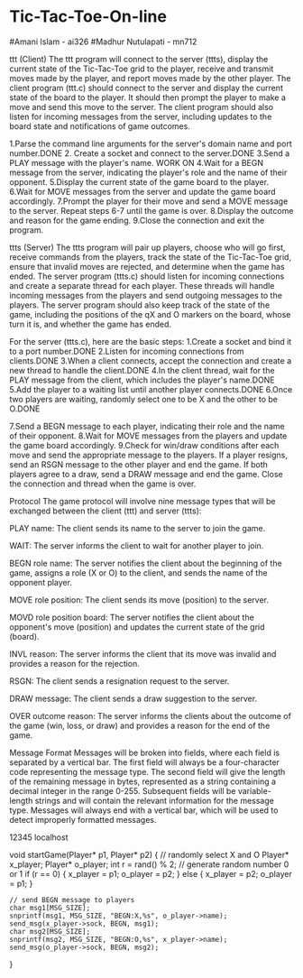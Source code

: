 # Tic-Tac-Toe-On-line
#Amani Islam - ai326
#Madhur Nutulapati - mn712


ttt (Client)
The ttt program will connect to the server (ttts), display the current state of the Tic-Tac-Toe grid to the player, receive and transmit moves made by the player, and report moves made by the other player.
The client program (ttt.c) should connect to the server and display the current state of the board to the player. It should then prompt the player to make a move and send this move to the server. The client program should also listen for incoming messages from the server, including updates to the board state and notifications of game outcomes.


1.Parse the command line arguments for the server's domain name and port number.DONE 
2. Create a socket and connect to the server.DONE 
3.Send a PLAY message with the player's name. WORK ON
4.Wait for a BEGN message from the server, indicating the player's role and the name of their opponent.
5.Display the current state of the game board to the player.
6.Wait for MOVE messages from the server and update the game board accordingly.
7.Prompt the player for their move and send a MOVE message to the server.
Repeat steps 6-7 until the game is over.
8.Display the outcome and reason for the game ending.
9.Close the connection and exit the program.



ttts (Server)
The ttts program will pair up players, choose who will go first, receive commands from the players, track the state of the Tic-Tac-Toe grid, ensure that invalid moves are rejected, and determine when the game has ended.
The server program (ttts.c) should listen for incoming connections and create a separate thread for each player. These threads will handle incoming messages from the players and send outgoing messages to the players. The server program should also keep track of the state of the game, including the positions of the qX and O markers on the board, whose turn it is, and whether the game has ended.



For the server (ttts.c), here are the basic steps:
1.Create a socket and bind it to a port number.DONE
2.Listen for incoming connections from clients.DONE
3.When a client connects, accept the connection and create a new thread to handle the client.DONE
4.In the client thread, wait for the PLAY message from the client, which includes the player's name.DONE
5.Add the player to a waiting list until another player connects.DONE
6.Once two players are waiting, randomly select one to be X and the other to be O.DONE


7.Send a BEGN message to each player, indicating their role and the name of their opponent. 
8.Wait for MOVE messages from the players and update the game board accordingly.
9.Check for win/draw conditions after each move and send the appropriate message to the players.
If a player resigns, send an RSGN message to the other player and end the game.
If both players agree to a draw, send a DRAW message and end the game.
Close the connection and thread when the game is over.









Protocol
The game protocol will involve nine message types that will be exchanged between the client (ttt) and server (ttts):

PLAY name: The client sends its name to the server to join the game.

WAIT: The server informs the client to wait for another player to join.

BEGN role name: The server notifies the client about the beginning of the game, assigns a role (X or O) to the client, and sends the name of the opponent player.

MOVE role position: The client sends its move (position) to the server.

MOVD role position board: The server notifies the client about the opponent's move (position) and updates the current state of the grid (board).

INVL reason: The server informs the client that its move was invalid and provides a reason for the rejection.

RSGN: The client sends a resignation request to the server.

DRAW message: The client sends a draw suggestion to the server.

OVER outcome reason: The server informs the clients about the outcome of the game (win, loss, or draw) and provides a reason for the end of the game.

Message Format
Messages will be broken into fields, where each field is separated by a vertical bar. The first field will always be a four-character code representing the message type. The second field will give the length of the remaining message in bytes, represented as a string containing a decimal integer in the range 0-255. Subsequent fields will be variable-length strings and will contain the relevant information for the message type. Messages will always end with a vertical bar, which will be used to detect improperly formatted messages.

12345 localhost

void startGame(Player* p1, Player* p2) {
    // randomly select X and O
    Player* x_player;
    Player* o_player;
    int r = rand() % 2;  // generate random number 0 or 1
    if (r == 0) {
        x_player = p1;
        o_player = p2;
    } else {
        x_player = p2;
        o_player = p1;
    }

    // send BEGN message to players
    char msg1[MSG_SIZE];
    snprintf(msg1, MSG_SIZE, "BEGN:X,%s", o_player->name);
    send_msg(x_player->sock, BEGN, msg1);
    char msg2[MSG_SIZE];
    snprintf(msg2, MSG_SIZE, "BEGN:O,%s", x_player->name);
    send_msg(o_player->sock, BEGN, msg2);
}
